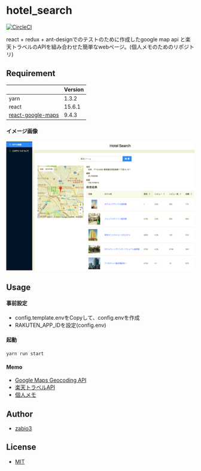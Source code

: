 hotel_search
===

[![CircleCI](https://circleci.com/gh/zabio3/geolocation_search.svg?style=svg)](https://circleci.com/gh/zabio3/geolocation_search)

react + redux + ant-designでのテストのために作成したgoogle map api と楽天トラベルのAPIを組み合わせた簡単なwebページ。(個人メモのためのリポジトリ)


## Requirement

|  | Version |
| -------- | -------- |
| yarn     | 1.3.2    |
| react    | 15.6.1    |
|[react-google-maps](https://www.google.co.jp/search?q=react+google+maps&oq=react+google+maps&aqs=chrome..69i57j69i60l2j0l3.3028j0j7&sourceid=chrome&ie=UTF-8) | 9.4.3  |

#### イメージ画像

![ホテル検索画面](images/sample.png)

## Usage

#### 事前設定
  - config.template.envをCopyして、config.envを作成
  - RAKUTEN_APP_IDを設定(config.env)

#### 起動

```
yarn run start
```
#### Memo
 - [Google Maps Geocoding API](https://developers.google.com/maps/documentation/geocoding/intro?hl=ja)
 - [楽天トラベルAPI](https://webservice.rakuten.co.jp/api/hoteldetailsearch/)
 - [個人メモ](notes/memo.md)

## Author
  - [zabio3](https://github.com/zabio3)

## License
  - [MIT](http://www.opensource.org/licenses/mit-license.php)
